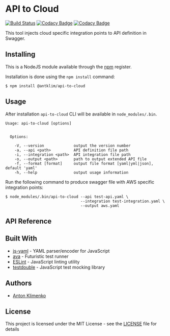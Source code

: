 # API to Cloud
[![Build Status](https://travis-ci.org/antklim/api-to-cloud.svg?branch=master)](https://travis-ci.org/antklim/api-to-cloud)
[![Codacy Badge](https://api.codacy.com/project/badge/Grade/51abe20086ae49f6948eb99d3e574d0b)](https://www.codacy.com/app/anton-klimenko/api-to-cloud?utm_source=github.com&amp;utm_medium=referral&amp;utm_content=antklim/api-to-cloud&amp;utm_campaign=Badge_Grade)
[![Codacy Badge](https://api.codacy.com/project/badge/Coverage/51abe20086ae49f6948eb99d3e574d0b)](https://www.codacy.com/app/anton-klimenko/api-to-cloud?utm_source=github.com&utm_medium=referral&utm_content=antklim/api-to-cloud&utm_campaign=Badge_Coverage)

This tool injects cloud specific integration points to API definition in Swagger.

## Installing
This is a NodeJS module available through the [npm](https://www.npmjs.com/) register.

Installation is done using the `npm install` command:

```
$ npm install @antklim/api-to-cloud
```

## Usage
After installation `api-to-cloud` CLI will be available in `node_modules/.bin`.
```
Usage: api-to-cloud [options]


  Options:

    -V, --version             output the version number
    -a, --api <path>          API definition file path
    -i, --integration <path>  API integration file path
    -o, --output <path>       path to output extended API file
    -f, --format [format]     output file format [yaml|yml|json], default 'yaml'
    -h, --help                output usage information
```

Run the following command to produce swagger file with AWS specific integration points:
```
$ node_modules/.bin/api-to-cloud --api test-api.yaml \
                                 --integration test-integration.yaml \
                                 --output aws.yaml
```

## API Reference

## Built With
* [js-yaml](https://github.com/nodeca/js-yaml) - YAML parser/encoder for JavaScript
* [ava](https://github.com/avajs/ava) - Futuristic test runner
* [ESLint](https://eslint.org/) - JavaScript linting utility
* [testdouble](https://github.com/testdouble/testdouble.js) - JavaScript test mocking library

## Authors
* [Anton Klimenko](https://github.com/antklim)

## License
This project is licensed under the MIT License - see the [LICENSE](https://github.com/antklim/api-to-cloud/blob/master/LICENSE) file for details
